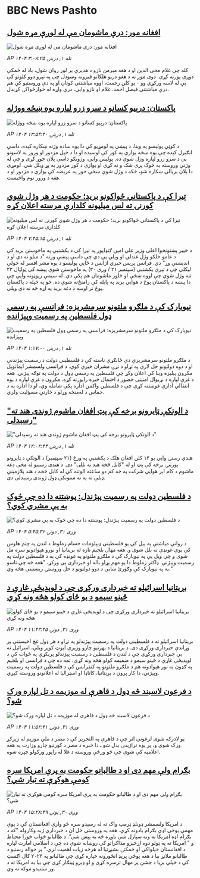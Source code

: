 # BBC News Pashto## [افغانه مور: درې ماشومان مې له لوږې مړه شول](https://www.bbc.com/pashto/articles/ce3yk170k07o?at_medium=RSS&at_campaign=rss?at_campaign=githubrss)![افغانه مور: درې ماشومان مې له لوږې مړه شول](https://ichef.bbci.co.uk/ace/ws/240/cpsprodpb/8780/live/08a44b90-979d-11f0-af62-91486a511a31.jpg)_AP ۱۴۰۴ تله ۱, درېنۍ ۳:۰۸:۲۵_کله چې غلام محی الدین او د هغه مېرمن نازو د هدیرې پر لور روان شول، باد له ځمکې دوړې پورته کړې. دوی موږ ته د هغو دریو هلکانو قبرونه وښودل چې په تېرو دوو کلونو کې یې له لاسه ورکړي وو - یو کلن رحمت، اووه میاشتنی کوتان او په دې وروستیو کې هم درې میاشتنی فیصل احمد. غلام او نازو وايي، درې واړه له خوارځواکۍ کړېدل.## [پاکستان: درېیو کسانو د سرو زرو لپاره یوه ښځه ووژله](https://www.bbc.com/pashto/articles/cj6xy6p8xp3o?at_medium=RSS&at_campaign=rss?at_campaign=githubrss)![پاکستان: درېیو کسانو د سرو زرو لپاره یوه ښځه ووژله](https://ichef.bbci.co.uk/ace/ws/240/cpsprodpb/ce87/live/5ad12160-9615-11f0-9cf6-cbf3e73ce2b9.jpg)_AP ۱۴۰۴ تله ۱, درېنۍ ۱۳:۵۴:۴۰_د کوټې پولیسو په وینا، د پېښې په لومړیو کې دا یوه ساده وژنه ښکاره کېده. داسې انګېرل کېده چې یوه ښځه یوازې په کور کې اوسېده او دا د خپل مزدور او ورور په لاسونو یې د سرو زرو لپاره وژل شوې ده.
پولیس وایي، وژونکو داسې پلان جوړ کړی و چې له وژنې وروسته به څوک پرې شک و نه کړي او یوازې د کور مزدور به پړ وبلل شي. 
لومړی دا پلان بریالی ښکاره شو، ځکه د وژل شوې ښځې خور په عریضه کې یوازې د مزدور او د هغه د ورور نوم واخيست.## [تیرا کې د پاکستاني ځواکونو برید؛ حکومت د هر وژل شوي کورنۍ ته لس میلیونه کلدارې مرسته اعلان کړه](https://www.bbc.com/pashto/articles/cp8wyl43w76o?at_medium=RSS&at_campaign=rss?at_campaign=githubrss)![تیرا کې د پاکستاني ځواکونو برید؛ حکومت د هر وژل شوي کورنۍ ته لس میلیونه کلدارې مرسته اعلان کړه](https://ichef.bbci.co.uk/ace/ws/240/cpsprodpb/c819/live/05b16490-9851-11f0-af62-91486a511a31.jpg)_AP ۱۴۰۴ تله ۱, درېنۍ ۷:۴۵:۱۵_د خیبر پښتونخوا اعلی وزیر علي امین ګنډاپور په تیرا کې د یکشنبې په ماخوستن برید کې د عامو خلکو وژل غندلي او ویلي یې دي چې داسې پېښې ورته "د منلو نه دي او د اندېښنې وړ" دي.
فرانس پرېس خبري اژانس د ځايي پولیسو د یوه مشر افسر له خولې لیکلي چې د تېرې یکشنبې (سپتمبر ۲۱ / وږی ۳۰) په ماخوستن شوې پېښه کې ټولټال ۲۳ تنه وژل شوي چې اووه ښځې او څلور ماشومان هم پکې دي.
له سیمې رپوټونه وايي چې دا پېښه د پاکستان پوځ د هوايي برید په پایله کې رامنځ‌ته شوې ده. خو په خپله د پاکستان پوځ تر اوسه د دغه برید په اړه څه نه دي ویلي.‌## [نیویارک کې د ملګرو ملتونو سرمشریزه: فرانسې په رسمي ډول فلسطين په رسميت وپېژانده](https://www.bbc.com/pashto/articles/ced56g5zz23o?at_medium=RSS&at_campaign=rss?at_campaign=githubrss)![نیویارک کې د ملګرو ملتونو سرمشریزه: فرانسې په رسمي ډول فلسطين په رسميت وپېژانده](https://ichef.bbci.co.uk/ace/ws/240/cpsprodpb/0d54/live/301ec260-983b-11f0-af62-91486a511a31.jpg)_AP ۱۴۰۴ تله ۱, درېنۍ ۱:۱۷:۰۰_د ملګرو ملتونو سرمشریزې دې ځانګړې ناسته کې د فلسطیني دولت د رسمیت پېژندنې او د دوه دولتونو حل لارې په تړاو د نړۍ مشران خبرې کوي.
د فرانسې ولسمشر اېمانوېل مکرون پیلیزه وینا کې اعلان وکړ چې فلسطین په رسمي ډول د دولت په توګه پېژني. هغه د غزې لپاره د نړیوال امنیتي حضور د احتمال خبره راپورته کړه. مکرون د غزې لپاره د یوه انتقالي ادارې غوښتنه کړې چې د فلسطین واکمن اداره پکې شامله وي، او دا اداره به د حماس د له‌منځه وړلو د څارنې مسؤلیت ولري.## ["د الوتکې ټايرونو برخه کې پټ افغان ماشوم ژوندی هند ته رسېدلی"](https://www.bbc.com/pashto/articles/c059191vzjno?at_medium=RSS&at_campaign=rss?at_campaign=githubrss)!["د الوتکې ټايرونو برخه کې پټ افغان ماشوم ژوندی هند ته رسېدلی"](https://ichef.bbci.co.uk/ace/ws/240/cpsprodpb/eb4a/live/489a1230-9814-11f0-928c-71dbb8619e94.jpg)_AP ۱۴۰۴ تله ۱, درېنۍ ۱۲:۰۲:۴۴_هندي رسنۍ وايي يو ۱۳ کلن افغان هلک د يکشنبې په ورځ (۲۱ سپټمبر) د الوتکې د ټايرونو پورتنۍ برخه کې پټ او له "کابل څخه هند ته تللی" دی. د هندی رسنيو له مخې دغه ماشوم د کام اېر هوايي شرکت په څه کم دو ساعته الوتنه کې له کابل څخه د هند پلازمېنې ډيلې ته په نه مننونکي ډول ژوندی رسېدلی دی.## [د فلسطین دولت په رسمیت پېژندل: پوښتنه دا ده چې څوک به یې مشري کوي؟](https://www.bbc.com/pashto/articles/ckgzk21emxzo?at_medium=RSS&at_campaign=rss?at_campaign=githubrss)![د فلسطین دولت په رسمیت پېژندل: پوښتنه دا ده چې څوک به یې مشري کوي؟](https://ichef.bbci.co.uk/ace/ws/240/cpsprodpb/f742/live/3fc93320-9553-11f0-9cf6-cbf3e73ce2b9.png)_AP ۱۴۰۴ وږی ۳۱, دونۍ ۵:۴۵:۳۶_د روانې مياشتې په پيل کې يو فلسطينی ډېپلومات حسام زملوط د لندن په چتم هاوس کې یوې غونډې ته بلل شوی و. هغه مهال بلجيم تازه له بريتانيا او نورو هېوادونو سره مل شوی و چې ویل یې په نيويارک کې د ملګرو ملتونو په غونډه کې به د فلسطين دولت په رسميت وپېژني. 
ډاکتر زملوط دا یو مهم پړاو باله او خبرداری یې ورکړ، "هغه څه چې تاسو به په نيويارک کې وګورئ ښايي د دوو دولتونو د حل وروستۍ ريښتينې هڅه وي."## [ بریتانیا اسرائیلو ته خبرداری ورکړی چې د لوېدیځې غاړې د ځینو سیمو د یو ځای کولو هڅه ونه کړي](https://www.bbc.com/pashto/articles/c1dqqxgd1z3o?at_medium=RSS&at_campaign=rss?at_campaign=githubrss)![ بریتانیا اسرائیلو ته خبرداری ورکړی چې د لوېدیځې غاړې د ځینو سیمو د یو ځای کولو هڅه ونه کړي](https://ichef.bbci.co.uk/ace/ws/240/cpsprodpb/7446/live/dbf84630-97a3-11f0-af62-91486a511a31.jpg)_AP ۱۴۰۴ وږی ۳۱, دونۍ ۱۱:۴۳:۴۵_بریتانیا اسرائیلو ته د فلسطیني دولت په رسمیت پېژندلو په تړاو د هر ډول غچ اخیستنې پر وړاندې خبرداری ورکړی دی.
د بریتانیا د بهرنیو چارو وزیرې ایوټ کوپر ویلي، اسرائیل ته یې خبرداری ورکړی چې د لندن د فلسطین د رسمیت پېژندلو پرېکړې په ځواب کې د لوېدیځې غاړې د ځینو سیمو د ضمیمه کولو هڅه ونه کړي.
تمه ده چې د فرانسې او بلجیم په ګډون به نور هېوادونه هم د ملګرو ملتونو په کنفرانس کې د فلسطین دولت په رسمیت وپېژني، دا کار پرون د بریتانیا، کاناډا او اسټرالیا له اعلانونو وروسته کېږي.## [د فرعون لاسبند څه ډ‌ول د قاهرې له موزیمه د تل لپاره ورک شو؟](https://www.bbc.com/pashto/articles/c1ed37w8l0go?at_medium=RSS&at_campaign=rss?at_campaign=githubrss)![د فرعون لاسبند څه ډ‌ول د قاهرې له موزیمه د تل لپاره ورک شو؟](https://ichef.bbci.co.uk/ace/ws/240/cpsprodpb/8a03/live/5264b010-979f-11f0-928c-71dbb8619e94.jpg)_AP ۱۴۰۴ وږی ۳۱, دونۍ ۱۱:۵۲:۴۱_یو لادرکه شوی لرغونی اثر چې د قاهرې په التحریر کې د مصر د ملي موزیم له زېرکږ ورک شوی و، پر یوه تراژیدۍ بدل شو ـ دا خبره د مصر د کورنیو چارو وزارت په هغه اعلامیه کې شوې چې څو ورځې وروسته د غلا له راپور ورکولو خپره شوه.## [بګرام ولې مهم دی او د طالبانو حکومت به پرې امریکا سره کومې هوکړې ته تیار شي؟](https://www.bbc.com/pashto/articles/c179984gg1do?at_medium=RSS&at_campaign=rss?at_campaign=githubrss)![بګرام ولې مهم دی او د طالبانو حکومت به پرې امریکا سره کومې هوکړې ته تیار شي؟](https://ichef.bbci.co.uk/ace/ws/240/cpsprodpb/d5e8/live/919e7730-96f9-11f0-84c8-99de564f0440.jpg)_AP ۱۴۰۴ وږی ۳۰, يونۍ ۱۵:۲۸:۴۹_د امریکا ولسمشر ډونلډ ټرمپ واک ته له رسېدو سره څو وارې افغانستان کې د یوې مهمې پوځي اډې بګرام یادونه کړې. هغه په وروستي ځل ان د خبرداري ژبه وکاروله "که د بګرام اډه امریکا ته ونه سپارل شي ناوړه څه به پېښ شي".
د طالبانو ځواب خورا محتاط و " امریکا ته په ټولو دوه اړخیزو مذاکراتو کې روښانه شوې ده چې د اسلامي امارت لپاره د افغانستان خپلواکي او ځمکنۍ بشپړتیا له هرڅه زیات اهمیت لري." پر خواله رسنیو د طالبانو ملاتړ بیا د هغه پوځي پرېډ انځورونه خپاره کړي چې طالبانو په ۲۰۲۴ کال اګسټ کې د خپلې بریا د جشن پر مهال ترسره کړی و او ډېرو ټینګار کړی چې بیا به امریکا ته د ور ستنېدو موکه نه وي.